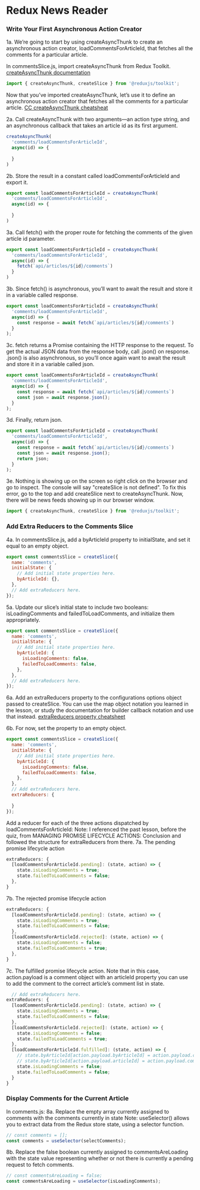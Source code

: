 # Redux News Reader

### Write Your First Asynchronous Action Creator

1a. We’re going to start by using createAsyncThunk to create an asynchronous action creator, loadCommentsForArticleId, that fetches all the comments for a particular article.

In commentsSlice.js, import createAsyncThunk from Redux Toolkit.
[createAsyncThunk documentation](https://redux-toolkit.js.org/api/createAsyncThunk)
```javascript
import { createAsyncThunk, createSlice } from '@reduxjs/toolkit';
```

Now that you’ve imported createAsyncThunk, let’s use it to define an asynchronous action creator that fetches all the comments for a particular article.
[CC createAsyncThunk cheatsheat](https://www.codecademy.com/learn/learn-redux/modules/redux-middleware-and-thunks/cheatsheet)

2a. Call createAsyncThunk with two arguments—an action type string, and an asynchronous callback that takes an article id as its first argument.
```javascript
createAsyncThunk(
  'comments/loadCommentsForArticleId',
  async(id) => {
    
  }
) 
```

2b. Store the result in a constant called loadCommentsForArticleId and export it.
```javascript
export const loadCommentsForArticleId = createAsyncThunk(
  'comments/loadCommentsForArticleId',
  async(id) => {
    
  }
)
```

3a. Call fetch() with the proper route for fetching the comments of the given article id parameter.
```javascript
export const loadCommentsForArticleId = createAsyncThunk(
  'comments/loadCommentsForArticleId',
  async(id) => {
    fetch(`api/articles/${id}/comments`)
  }
)
```
3b. Since fetch() is asynchronous, you’ll want to await the result and store it in a variable called response.
```javascript
export const loadCommentsForArticleId = createAsyncThunk(
  'comments/loadCommentsForArticleId',
  async(id) => {
    const response = await fetch(`api/articles/${id}/comments`)
  }
);
```
3c. fetch returns a Promise containing the HTTP response to the request. To get the actual JSON data from the response body, call .json() on response. .json() is also asynchronous, so you’ll once again want to await the result and store it in a variable called json.
```javascript
export const loadCommentsForArticleId = createAsyncThunk(
  'comments/loadCommentsForArticleId',
  async(id) => {
    const response = await fetch(`api/articles/${id}/comments`)
    const json = await response.json();
  }
);
```
3d. Finally, return json.
```javascript
export const loadCommentsForArticleId = createAsyncThunk(
  'comments/loadCommentsForArticleId',
  async(id) => {
    const response = await fetch(`api/articles/${id}/comments`)
    const json = await response.json();
    return json;
  }
);
```

3e. Nothing is showing up on the screen so right click on the browser and go to inspect. The console will say "createSlice is not defined". To fix this error, go to the top and add createSlice next to createAsyncThunk. Now, there will be news feeds showing up in our browser window. 
```javascript
import { createAsyncThunk, createSlice } from '@reduxjs/toolkit';
```

### Add Extra Reducers to the Comments Slice
4a. In commentsSlice.js, add a byArticleId property to initialState, and set it equal to an empty object.
```javascript
export const commentsSlice = createSlice({
  name: 'comments',
  initialState: {
    // Add initial state properties here.
    byArticleId: {},
  },
  // Add extraReducers here.
});
```

5a. Update our slice’s initial state to include two booleans: isLoadingComments and failedToLoadComments, and initialize them appropriately.
```javascript
export const commentsSlice = createSlice({
  name: 'comments',
  initialState: {
    // Add initial state properties here.
    byArticleId: {
      isLoadingComments: false,
      failedToLoadComments: false,
    },
  },
  // Add extraReducers here.
});
```

6a. Add an extraReducers property to the configurations options object passed to createSlice. You can use the map object notation you learned in the lesson, or study the documentation for builder callback notation and use that instead.
[extraReducers property cheatsheet](https://www.codecademy.com/learn/learn-redux/modules/redux-middleware-and-thunks/cheatsheet)

6b. For now, set the property to an empty object.
```javascript
export const commentsSlice = createSlice({
  name: 'comments',
  initialState: {
    // Add initial state properties here.
    byArticleId: {
      isLoadingComments: false,
      failedToLoadComments: false,
    },
  },
  // Add extraReducers here.
  extraReducers: {
    
  }
});
```

Add a reducer for each of the three actions dispatched by loadCommentsForArticleId:
Note: I referenced the past lesson, before the quiz, from MANAGING PROMISE LIFECYCLE ACTIONS: Conclusion and followed the structure for extraReducers from there.
7a. The pending promise lifecycle action
```javascript
extraReducers: {
  [loadCommentsForArticleId.pending]: (state, action) => {
    state.isLoadingComments = true;
    state.failedToLoadComments = false;
  },
}
```
7b. The rejected promise lifecycle action
```javascript
extraReducers: {
  [loadCommentsForArticleId.pending]: (state, action) => {
    state.isLoadingComments = true;
    state.failedToLoadComments = false;
  },
  [loadCommentsForArticleId.rejected]: (state, action) => {
    state.isLoadingComments = false;
    state.failedToLoadComments = true;
  },
}
```
7c. The fulfilled promise lifecycle action. Note that in this case, action.payload is a comment object with an articleId property you can use to add the comment to the correct article’s comment list in state.
```javascript
  // Add extraReducers here.
extraReducers: {
  [loadCommentsForArticleId.pending]: (state, action) => {
    state.isLoadingComments = true;
    state.failedToLoadComments = false;
  },
  [loadCommentsForArticleId.rejected]: (state, action) => {
    state.isLoadingComments = false;
    state.failedToLoadComments = true;
  },
  [loadCommentsForArticleId.fulfilled]: (state, action) => {
    // state.byArticleId[action.payload.byArticleId] = action.payload.comments
    // state.byArticleId[action.payload.articleId] = action.payload.comments
    state.isLoadingComments = false;
    state.failedToLoadComments = false;
  }
}
```
### Display Comments for the Current Article

In comments.js:
8a. Replace the empty array currently assigned to comments with the comments currently in state
Note: useSelector() allows you to extract data from the Redux store state, using a selector function.
```javascript
// const comments = [];
const comments = useSelector(selectComments);
```

8b. Replace the false boolean currently assigned to commentsAreLoading with the state value representing whether or not there is currently a pending request to fetch comments.
```javascript
// const commentsAreLoading = false;
const commentsAreLoading = useSelector(isLoadingComments);
```

```javascript
```
```javascript
```

```javascript
```

```javascript
```

```javascript
```
```javascript
```

```javascript
```

```javascript
```

```javascript
```
```javascript
```

```javascript
```

```javascript
```

```javascript
```

